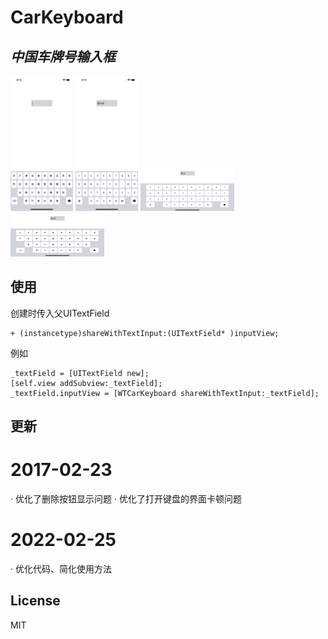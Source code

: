 # CarKeyboard
## _中国车牌号输入框_

<img src="https://github.com/Sean-LWT/CarKeyboard/blob/master/V1.png" width="100px">
<img src="https://github.com/Sean-LWT/CarKeyboard/blob/master/V2.png" width="100px">
<img src="https://github.com/Sean-LWT/CarKeyboard/blob/master/H1.png" width="150px">
<img src="https://github.com/Sean-LWT/CarKeyboard/blob/master/H2.png" width="150px">

## 使用

创建时传入父UITextField
```oc
+ (instancetype)shareWithTextInput:(UITextField* )inputView;
```
例如
```oc
_textField = [UITextField new];
[self.view addSubview:_textField];
_textField.inputView = [WTCarKeyboard shareWithTextInput:_textField];
```

## 更新

# 2017-02-23
· 优化了删除按钮显示问题
· 优化了打开键盘的界面卡顿问题

# 2022-02-25
· 优化代码、简化使用方法

## License

MIT
